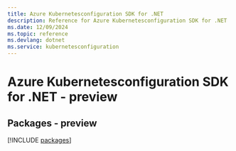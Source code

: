```yaml
---
title: Azure Kubernetesconfiguration SDK for .NET
description: Reference for Azure Kubernetesconfiguration SDK for .NET
ms.date: 12/09/2024
ms.topic: reference
ms.devlang: dotnet
ms.service: kubernetesconfiguration
---
```

# Azure Kubernetesconfiguration SDK for .NET - preview
## Packages - preview
[!INCLUDE [packages](kubernetesconfiguration-index.md)]